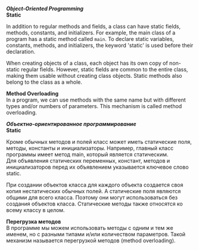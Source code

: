 ***Object-Oriented Programming***  
**Static**

In addition to regular methods and fields, a class can have static fields, methods, constants, and initializers. For example, the main class of a program has a static method called `main`. To declare static variables, constants, methods, and initializers, the keyword 'static' is used before their declaration.

When creating objects of a class, each object has its own copy of non-static regular fields. However, static fields are common to the entire class, making them usable without creating class objects. Static methods also belong to the class as a whole.

**Method Overloading**  
In a program, we can use methods with the same name but with different types and/or numbers of parameters. This mechanism is called method overloading.

***Объектно-ориентированное программирование***  
**Static**  

Кроме обычных методов и полей класс может иметь статические поля, методы, константы и инициализаторы. 
Например, главный класс программы имеет метод main, который является статическим.  
Для объявления статических переменных, констант, методов и инициализаторов перед их объявлением указывается ключевое слово static.

При создании объектов класса для каждого объекта создается своя копия нестатических обычных полей. А статические поля являются общими для всего класса. Поэтому они могут использоваться без создания объектов класса.
Статические методы также относятся ко всему классу в целом.
  
**Перегрузка методов**  
В программе мы можем использовать методы с одним и тем же именем, но с разными типами и/или количеством параметров. Такой механизм называется перегрузкой методов (method overloading).